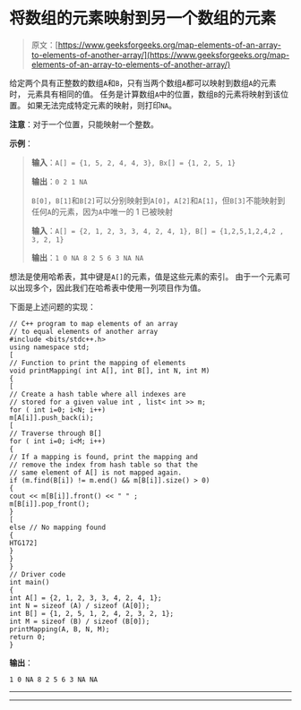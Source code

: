 # 将数组的元素映射到另一个数组的元素

> 原文：[https://www.geeksforgeeks.org/map-elements-of-an-array-to-elements-of-another-array/](https://www.geeksforgeeks.org/map-elements-of-an-array-to-elements-of-another-array/)

给定两个具有正整数的数组`A`和`B`，只有当两个数组`A`都可以映射到数组`A`的元素时， 元素具有相同的值。 任务是计算数组`A`中的位置，数组`B`的元素将映射到该位置。 如果无法完成特定元素的映射，则打印`NA`。

**注意**：对于一个位置，只能映射一个整数。

**示例**：

> **输入**：`A[] = {1, 5, 2, 4, 4, 3}, Bx[] = {1, 2, 5, 1}`
>
> **输出**：`0 2 1 NA`
>
> `B[0]`，`B[1]`和`B[2]`可以分别映射到`A[0]`，`A[2]`和`A[1]`，但`B[3]`不能映射到任何`A`的元素，因为`A`中唯一的 1 已被映射
> 
> **输入**：`A[] = {2, 1, 2, 3, 3, 4, 2, 4, 1}, B[] = {1,2,5,1,2,4,2 , 3, 2, 1}`
>
> **输出**：`1 0 NA 8 2 5 6 3 NA NA`

想法是使用哈希表，其中键是`A[]`的元素，值是这些元素的索引。 由于一个元素可以出现多个，因此我们在哈希表中使用一列项目作为值。

下面是上述问题的实现：

```
// C++ program to map elements of an array
// to equal elements of another array
#include <bits/stdc++.h>
using namespace std;
[
// Function to print the mapping of elements
void printMapping( int A[], int B[], int N, int M)
{
[
// Create a hash table where all indexes are
// stored for a given value int , list< int >> m;
for ( int i=0; i<N; i++)
m[A[i]].push_back(i);
[
// Traverse through B[]
for ( int i=0; i<M; i++)
{
// If a mapping is found, print the mapping and
// remove the index from hash table so that the
// same element of A[] is not mapped again.
if (m.find(B[i]) != m.end() && m[B[i]].size() > 0)
{
cout << m[B[i]].front() << " " ;
m[B[i]].pop_front();
}
[
else // No mapping found
{
HTG172]
}
}
}
// Driver code
int main()
{
int A[] = {2, 1, 2, 3, 3, 4, 2, 4, 1};
int N = sizeof (A) / sizeof (A[0]);
int B[] = {1, 2, 5, 1, 2, 4, 2, 3, 2, 1};
int M = sizeof (B) / sizeof (B[0]);
printMapping(A, B, N, M);
return 0;
}
```

**输出**：

```
1 0 NA 8 2 5 6 3 NA NA

```



* * *

* * *



